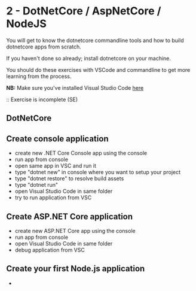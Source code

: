 # 2 - DotNetCore / AspNetCore / NodeJS

You will get to know the dotnetcore commandline tools and how to build dotnetcore apps from scratch. 

If you haven't done so already; install dotnetcore on your machine.

You should do these exercises with VSCode and commandline to get more learning from the process. 

**NB:** Make sure you've installed Visual Studio Code <a href="https://code.visualstudio.com/">here</a>

:: Exercise is incomplete (SE)

## DotNetCore

## Create console application
- create new .NET Core Console app using the console
- run app from console
- open same app in VSC and run it
- type "dotnet new" in console where you want to setup your project
- type "dotnet restore" to resolve build assets
- type "dotnet run"
- open Visual Studio Code in same folder
- try to run application from VSC

## Create ASP.NET Core application
- create new ASP.NET Core app using the console
- run app from console
- open Visual Studio Code in same folder
- debug application from VSC

## Create your first Node.js application
- 
